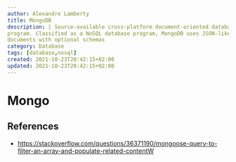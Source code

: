 ```yaml
---
author: Alexandre Lamberty
title: MongoDB 
description: | Source-available cross-platform document-oriented database
program. Classified as a NoSQL database program, MongoDB uses JSON-like
documents with optional schemas
category: Database
tags: [database,nosql]
created: 2021-10-23T20:42:15+02:00
updated: 2021-10-23T20:42:15+02:00
---
```

# Mongo

## References

- <https://stackoverflow.com/questions/36371190/mongoose-query-to-filter-an-array-and-populate-related-contentW>
